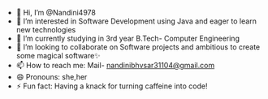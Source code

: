 - 👋 Hi, I’m @Nandini4978
- 👀 I’m interested in Software Development using Java and eager to learn new technologies
- 🌱 I’m currently studying in 3rd year B.Tech- Computer Engineering
- 💞️ I’m looking to collaborate on Software projects and ambitious to create some magical software✨
- 📫 How to reach me: Mail- nandinibhvsar31104@gmail.com
- 😄 Pronouns: she,her
- ⚡ Fun fact: Having a knack for turning caffeine into code!

<!---
Nandini4978/Nandini4978 is a ✨ special ✨ repository because its `README.md` (this file) appears on your GitHub profile.
You can click the Preview link to take a look at your changes.
--->
